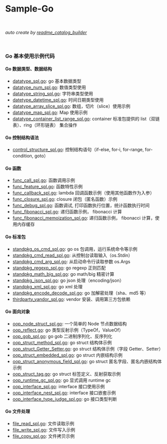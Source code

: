 # Sample-Go

<br>

*auto create by [readme_catalog_builder](src/main/readme_catalog_builder.go)*

<br>

### Go 基本使用示例代码
#### Go 数据类型、数据结构
* [datatype_spl.go](./src/spl.assad/main/a1_datatype_spl.go): go 基本数据类型
* [datatype_num_spl.go](./src/spl.assad/main/a2_datatype_num_spl.go): 数值类型使用
* [datatype_string_spl.go](./src/spl.assad/main/a3_datatype_string_spl.go): 字符串类型使用
* [datetype_datetime_spl.go](./src/spl.assad/main/a4_datetype_datetime_spl.go): 时间日期类型使用
* [datatype_array_slice_spl.go](./src/spl.assad/main/a5_datatype_array_slice_spl.go): 数组，切片（slice）使用示例
* [datatype_map_spl.go](./src/spl.assad/main/a6_datatype_map_spl.go): Map 使用示例
* [datatype_container_list_range_spl.go](./src/spl.assad/main/a7_datatype_container_list_range_spl.go): container 标准包提供的 list（双链表）、ring（环形链表） 集合操作
#### Go 控制结构语法
* [control_structure_spl.go](./src/spl.assad/main/b1_control_structure_spl.go): 控制结构语句（if-else, for-i, for-range, for-condition, goto）
#### Go 函数
* [func_call_spl.go](./src/spl.assad/main/c1_func_call_spl.go): 函数调用示例
* [func_feature_spl.go](./src/spl.assad/main/c2_func_feature_spl.go): 函数特性示例
* [func_callback_spl.go](./src/spl.assad/main/c3_func_callback_spl.go): lambda 回调函数示例（使用其他函数作为入参）
* [func_closure_spl.go](./src/spl.assad/main/c4_func_closure_spl.go): closure 闭包（匿名函数）示例
* [func_debug_spl.go](./src/spl.assad/main/c5_func_debug_spl.go): 函数调试, 打印函数执行位置，统计函数执行时间
* [func_fibonacci_spl.go](./src/spl.assad/main/c6_func_fibonacci_spl.go): 递归函数示例， fibonacci 计算
* [func_fibonacci_memoization_spl.go](./src/spl.assad/main/c7_func_fibonacci_memoization_spl.go): 递归函数示例， fibonacci 计算，使用内存缓存
#### Go 标准包
* [standpkg_os_cmd_spl.go](./src/spl.assad/main/d1_standpkg_os_cmd_spl.go): go os 包调用，运行系统命令等示例
* [standpkg_cmd_read_spl.go](./src/spl.assad/main/d2_standpkg_cmd_read_spl.go): 从控制台读取输入（os.Stdin）
* [standpkg_cmd_arg_spl.go](./src/spl.assad/main/d3_standpkg_cmd_arg_spl.go): 从启动命令行读取参数 os.Args
* [standpkg_regexp_spl.go](./src/spl.assad/main/d4_standpkg_regexp_spl.go): go regexp 正则匹配
* [standpkg_math_big_spl.go](./src/spl.assad/main/d5_standpkg_math_big_spl.go): go math/big 精密计算
* [standpkg_json_spl.go](./src/spl.assad/main/d6_standpkg_json_spl.go): go json 处理（encoding/json）
* [standpkg_xml_spl.go](./src/spl.assad/main/d7_standpkg_xml_spl.go): go xml 处理
* [standpkg_encode_decode_spl.go](./src/spl.assad/main/d8_standpkg_encode_decode_spl.go): go 加解密处理（sha、md5 等）
* [thirdparty_vandor_spl.go](./src/spl.assad/main/d9_thirdparty_vandor_spl.go): vendor 安装、调用第三方包依赖
#### Go 面向对象
* [oop_node_struct_spl.go](./src/spl.assad/main/f10_oop_node_struct_spl.go): 一个简单的 Node 节点数据结构
* [oop_reflect.go](./src/spl.assad/main/f11_oop_reflect.go): go 类型反射示例（TypeOf，ValueOf）
* [oop_gob_spl.go](./src/spl.assad/main/f12_oop_gob_spl.go): go gob 二进制序列化、反序列化
* [oop_struct_method_spl.go](./src/spl.assad/main/f1_oop_struct_method_spl.go): go struct 结构体示例
* [oop_struct_Getter_Setter.go](./src/spl.assad/main/f2_oop_struct_Getter_Setter.go): go struct 结构体示例（字段 Getter、Setter）
* [oop_struct_embedded_spl.go](./src/spl.assad/main/f3_oop_struct_embedded_spl.go): go struct 内嵌结构示例
* [oop_struct_anonymous_field_spl.go](./src/spl.assad/main/f4_oop_struct_anonymous_field_spl.go): go struct 匿名字段、匿名内嵌结构体 示例
* [oop_struct_tag.go](./src/spl.assad/main/f5_oop_struct_tag.go): go struct 标签定义、反射获取示例
* [oop_runtime_gc_spl.go](./src/spl.assad/main/f6_oop_runtime_gc_spl.go): go 显式调用 runtime gc
* [oop_interface_spl.go](./src/spl.assad/main/f7_oop_interface_spl.go): interface 接口使用示例
* [oop_interface_nest_spl.go](./src/spl.assad/main/f8_oop_interface_nest_spl.go): interface 接口嵌套示例
* [oop_interface_type_judge_spl.go](./src/spl.assad/main/f9_oop_interface_type_judge_spl.go): go 接口类型判断
#### Go 文件处理
* [file_read_spl.go](./src/spl.assad/main/g1_file_read_spl.go): 文件读取示例
* [file_write_spl.go](./src/spl.assad/main/g2_file_write_spl.go): 文件写入示例
* [file_copy_spl.go](./src/spl.assad/main/g3_file_copy_spl.go): 文件拷贝示例



<br>
<br>
